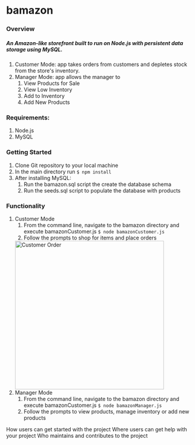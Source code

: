 # bamazon

### Overview

##### An Amazon-like storefront built to run on Node.js with persistent data storage using MySQL.  

1. Customer Mode: app takes orders from customers and depletes stock from the store's inventory.
2. Manager Mode: app allows the manager to 
    1. View Products for Sale
    2. View Low Inventory
    3. Add to Inventory
    4. Add New Products



### Requirements: 
1. Node.js
2. MySQL

### Getting Started
1. Clone Git repository to your local machine
2. In the main directory run ```$ npm install```
3. After installing MySQL:
    1. Run the bamazon.sql script the create the database schema
    2. Run the seeds.sql script to populate the database with products

### Functionality

1. Customer Mode
    1. From the command line, navigate to the bamazon directory and execute bamazonCustomer.js
    ```$ node bamazonCustomer.js```
    2. Follow the prompts to shop for items and place orders
    <img src="samples/bamazon_customer.gif?raw=true" alt="Customer Order" width="400px" />
2. Manager Mode
    1. From the command line, navigate to the bamazon directory and execute bamazonCustomer.js
    ```$ node bamazonManager.js```
    2. Follow the prompts to view products, manage inventory or add new products


How users can get started with the project
Where users can get help with your project
Who maintains and contributes to the project